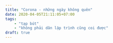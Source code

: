 ```yaml
---
title: "Corona - những ngày không quên"
date: 2020-04-05T21:11:05+07:00
tags:
    - "tạp bút"
    - "không phải dân lập trình cũng coi được"
draft: true
---
```


